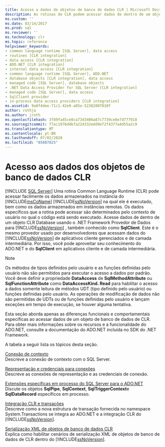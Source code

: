 ```yaml
---
title: Acesso a dados de objetos de banco de dados CLR | Microsoft Docs
description: As rotinas de CLR podem acessar dados de dentro de um objeto de banco de dado CLR usando o .NET Framework Provedor de Dados para SQL Server, também conhecido como SqlClient.
ms.custom: ''
ms.date: 03/14/2017
ms.prod: sql
ms.reviewer: ''
ms.technology: clr
ms.topic: reference
helpviewer_keywords:
- common language runtime [SQL Server], data access
- routines [CLR integration]
- data access [CLR integration]
- ADO.NET [CLR integration]
- internal data access [CLR integration]
- common language runtime [SQL Server], ADO.NET
- database objects [CLR integration], data access
- managed code [SQL Server], database objects
- .NET Data Access Provider for SQL Server [CLR integration]
- managed code [SQL Server], data access
- SqlClient provider
- in-process data access providers [CLR integration]
ms.assetid: 9a0f4dee-71c1-42e9-a85e-52382807010f
author: rothja
ms.author: jroth
ms.openlocfilehash: 3f89fa45ce0ca73d3406a87c7739ce6e7d777918
ms.sourcegitcommit: f7ac1976d4bfa224332edd9ef2f4377a4d55a2c9
ms.translationtype: MT
ms.contentlocale: pt-BR
ms.lasthandoff: 07/02/2020
ms.locfileid: "85887825"
---
```

# <a name="data-access-from-clr-database-objects"></a>Acesso aos dados dos objetos de banco de dados CLR
[!INCLUDE [SQL Server](../../../includes/applies-to-version/sqlserver.md)]
  Uma rotina Common Language Runtime (CLR) pode acessar facilmente os dados armazenados na instância do [!INCLUDE[msCoName](../../../includes/msconame-md.md)] [!INCLUDE[ssNoVersion](../../../includes/ssnoversion-md.md)] na qual ele é executado, bem como os dados armazenados em instâncias remotas. Os dados específicos que a rotina pode acessar são determinados pelo contexto de usuário no qual o código está sendo executado. Acesse dados de dentro de um objeto CLR Database usando o .NET Framework Provedor de Dados para [!INCLUDE[ssNoVersion](../../../includes/ssnoversion-md.md)] , também conhecido como **SqlClient**. Este é o mesmo provedor usado por desenvolvedores que acessam dados do [!INCLUDE[ssNoVersion](../../../includes/ssnoversion-md.md)] de aplicativos cliente gerenciados e de camada intermediária. Por isso, você pode aproveitar seu conhecimento do ADO.NET e do **SqlClient** em aplicativos cliente e de camada intermediária.  
  
> [!NOTE]  
>  Os métodos de tipos definidos pelo usuário e as funções definidas pelo usuário não são permitidos para executar o acesso a dados por padrão. Você deve definir a propriedade **DataAccess** de **SqlMethodAttribute** ou **SqlFunctionAttribute** como **DataAccessKind. Read** para habilitar o acesso a dados somente leitura de métodos UDT (tipo definido pelo usuário) ou funções definidas pelo usuário. As operações de modificação de dados não são permitidas de UDTs ou de funções definidas pelo usuário e lançam exceções em tempo de execução, se houver alguma tentativa.  
  
 Esta seção aborda apenas as diferenças funcionais e comportamentais específicas ao acessar dados de um objeto de banco de dados de CLR. Para obter mais informações sobre os recursos e a funcionalidade do ADO.NET, consulte a documentação do ADO.NET incluída no SDK do .NET Framework.  
  
 A tabela a seguir lista os tópicos desta seção.  
  
 [Conexão de contexto](../../../relational-databases/clr-integration/data-access/context-connection.md)  
 Descreve a conexão de contexto com o SQL Server.  
  
 [Representação e credenciais para conexões](../../../relational-databases/clr-integration/data-access/impersonation-and-credentials-for-connections.md)  
 Descreve as conexões de representação e as credenciais de conexão.  
  
 [Extensões específicas em processo do SQL Server para o ADO.NET](../../../relational-databases/clr-integration-data-access-in-process-ado-net/sql-server-in-process-specific-extensions-to-ado-net.md)  
 Discute os objetos **SqlPipe**, **SqlContext**, **SqlTriggerContext**e **SqlDataRecord** específicos em processo.  
  
 [Integração CLR e transações](../../../relational-databases/clr-integration-data-access-transactions/clr-integration-and-transactions.md)  
 Descreve como a nova estrutura de transação fornecida no namespace System.Transactions se integra ao ADO.NET e a integração CLR do [!INCLUDE[ssNoVersion](../../../includes/ssnoversion-md.md)].  
  
 [Serialização XML de objetos de banco de dados CLR](https://msdn.microsoft.com/library/ac84339b-9384-4710-bebc-01607864a344)  
 Explica como habilitar cenários de serialização XML de objetos de banco de dados de CLR dentro do [!INCLUDE[ssNoVersion](../../../includes/ssnoversion-md.md)].  
  
  

